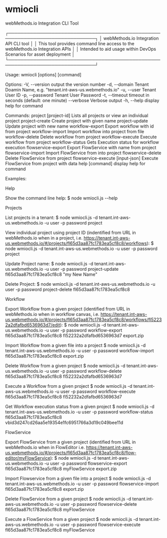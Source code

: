 # wmiocli
webMethods.io Integration CLI Tool

┌──────────────────────────────────────────────────────────────────────────────┐
│ webMethods.io Integration API CLI tool                                       │
│ This tool provides command line access to the webMethods.io Integration APIs │
│ Intended to aid usage within DevOps Scenarios for asset deployment           │
└──────────────────────────────────────────────────────────────────────────────┘

Usage: wmiocli [options] [command]

Options:
  -V, --version                                              output the version number
  -d, --domain <tenantDomain>                                Tenant Doamin Name, e.g.
                                                             "tenant.int-aws-us.webmethods.io"
  -u, --user <userid>                                        Tenant User ID
  -p, --password <password>                                  Tenant User Password
  -t, --timeout <delay>                                      timeout in seconds (default: one minute)
  --verbose                                                  Verbose output
  -h, --help                                                 display help for command

Commands:
  project [project-id]                                       Lists all projects or view an individual project
  project-create <project-name>                              Create project with given name
  project-update <project-id> <project-name>                 Update project with new name
  workflow-export <project-id> <workflow-id> <filename>      Export workflow with id <workflow-id> from project
                                                             <project-id>
  workflow-import <project-id> <filename>                    Import workflow into project <project-id> from file
                                                             <filename>
  workflow-delete <project-id> <workflow-id>                 Delete workflow <workflow-id> from project
                                                             <project-id>
  workflow-execute <project-id> <workflow-id>                Execute workflow <workflow-id> from project
                                                             <project-id>
  workflow-status <project-id> <run-id>                      Gets Execution status for workflow execution <run-id>
  flowservice-export <project-id> <flow-name> <file-name>    Export FlowService with name <flow-name> from project
                                                             <project-id>
  flowservice-import <project-id> <filename>                 Import FlowService from <filename> into project
                                                             <project-id>
  flowservice-delete <project-id> <flow-name>                Delete FlowService <flow-name> from project
                                                             <project-id>
  flowservice-execute <project-id> <flow-name> [input-json]  Execute FlowService <flow-name> from project
                                                             <project-id> with data <input-json>
  help [command]                                             display help for command


Examples:

  Help

  Show the command line help:
    $ node wmiocli.js --help


  Projects

  List projects in a tenant:
  $ node wmiocli.js -d tenant.int-aws-us.webmethods.io -u user -p password project

  View individual project using project ID (indentified from URL in webMethods.io when in a project, i.e. https://tenant.int-aws-us.webmethods.io/#/projects/fl65d3aa87fc1783ea5cf8c8/workflows):
  $ node wmiocli.js
    -d tenant.int-aws-us.webmethods.io
    -u user
    -p password
    project

  Update Project name:
  $ node wmiocli.js
    -d tenant.int-aws-us.webmethods.io
    -u user
    -p password
    project-update fl65d3aa87fc1783ea5cf8c8 "my New Name"

  Delete Project:
  $ node wmiocli.js
    -d tenant.int-aws-us.webmethods.io
    -u user
    -p password
    project-delete fl65d3aa87fc1783ea5cf8c8


  Workflow

  Export Workflow from a given project (identified from URL in webMethods.io when in workflow canvas,
  i.e. https://tenant.int-aws-us.webmethods.io/#/projects/fl65d3aa87fc1783ea5cf8c8/workflows/fl52232a2dfafbd6536963d7/edit):
  $ node wmiocli.js
    -d tenant.int-aws-us.webmethods.io
    -u user
    -p password
    workflow-export fl65d3aa87fc1783ea5cf8c8 fl52232a2dfafbd6536963d7 export.zip

  Import Workflow from a given file into a project
  $ node wmiocli.js
    -d tenant.int-aws-us.webmethods.io
    -u user
    -p password
    workflow-import fl65d3aa87fc1783ea5cf8c8 export.zip

  Delete Workflow from a given project
  $ node wmiocli.js
    -d tenant.int-aws-us.webmethods.io
    -u user
    -p password
    workflow-delete fl65d3aa87fc1783ea5cf8c8 fl52232a2dfafbd6536963d7

  Execute a Workflow from a given project
  $ node wmiocli.js
    -d tenant.int-aws-us.webmethods.io
    -u user
    -p password
    workflow-execute fl65d3aa87fc1783ea5cf8c8 fl52232a2dfafbd6536963d7

  Get Workflow execution status from a given project
  $ node wmiocli.js
    -d tenant.int-aws-us.webmethods.io
    -u user
    -p password
    workflow-status fl65d3aa87fc1783ea5cf8c8 vbid3d247cd26aa5e19354e1fc6951766a3d19c049bee11d


  FlowService

  Export FlowService from a given project (identified from URL in webMethods.io when in FlowEditor
  i.e. https://tenant.int-aws-us.webmethods.io/#/projects/fl65d3aa87fc1783ea5cf8c8/flow-editor/myFlowService):
  $ node wmiocli.js
    -d tenant.int-aws-us.webmethods.io
    -u user
    -p password
    flowservice-export fl65d3aa87fc1783ea5cf8c8 myFlowService export.zip

  Import Flowservice from a given file into a project
  $ node wmiocli.js
    -d tenant.int-aws-us.webmethods.io
    -u user
    -p password
    flowservice-import fl65d3aa87fc1783ea5cf8c8 export.zip

  Delete FlowService from a given project
  $ node wmiocli.js
    -d tenant.int-aws-us.webmethods.io
    -u user
    -p password
    flowservice-delete fl65d3aa87fc1783ea5cf8c8 myFlowService

  Execute a FlowService from a given project
  $ node wmiocli.js
    -d tenant.int-aws-us.webmethods.io
    -u user
    -p password
    flowservice-execute fl65d3aa87fc1783ea5cf8c8 myFlowService
